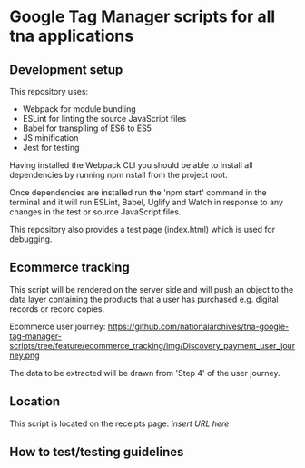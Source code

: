 # Google Tag Manager scripts for all tna applications

## Development setup

This repository uses:

- Webpack for module bundling
- ESLint for linting the source JavaScript files
- Babel for transpiling of ES6 to ES5
- JS minification
- Jest for testing

Having installed the Webpack CLI you should be able to install all dependencies by running npm nstall from the project root.

Once dependencies are installed run the 'npm start' command in the terminal and it will run ESLint, Babel, Uglify and Watch in response to any changes in the test or source JavaScript files.

This repository also provides a test page (index.html) which is used for debugging.

## Ecommerce tracking

This script will be rendered on the server side and will push an object to the data layer containing the products that a user has purchased e.g. digital records or record copies.

Ecommerce user journey: https://github.com/nationalarchives/tna-google-tag-manager-scripts/tree/feature/ecommerce_tracking/img/Discovery_payment_user_journey.png

The data to be extracted will be drawn from 'Step 4' of the user journey.

## Location

This script is located on the receipts page: *insert URL here*

## How to test/testing guidelines

